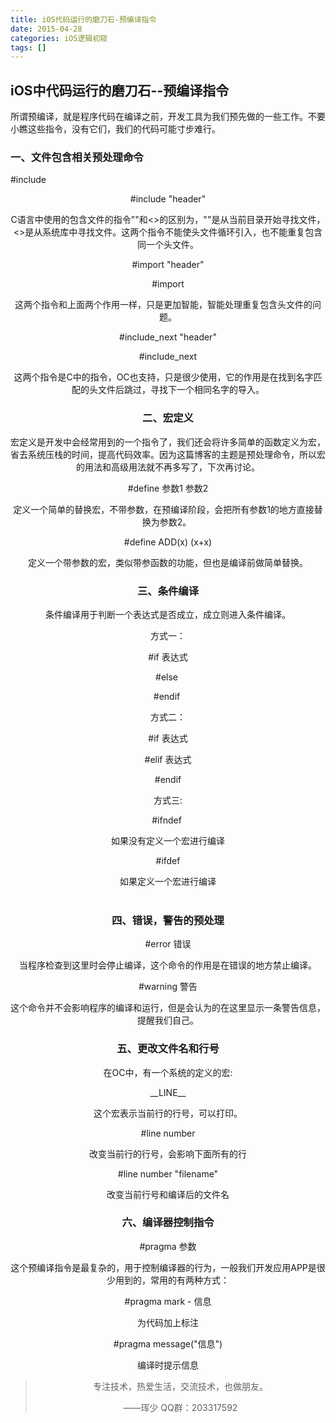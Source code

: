 ```yaml
---
title: iOS代码运行的磨刀石-预编译指令
date: 2015-04-28
categories: iOS逻辑初窥
tags: []
---
```

## iOS中代码运行的磨刀石--预编译指令

所谓预编译，就是程序代码在编译之前，开发工具为我们预先做的一些工作。不要小瞧这些指令，没有它们，我们的代码可能寸步难行。

### 一、文件包含相关预处理命令

#include <header>

#include "header"

C语言中使用的包含文件的指令""和<>的区别为，""是从当前目录开始寻找文件，<>是从系统库中寻找文件。这两个指令不能使头文件循环引入，也不能重复包含同一个头文件。

#import "header"

#import <header>

这两个指令和上面两个作用一样，只是更加智能，智能处理重复包含头文件的问题。

#include_next "header"

#include_next <header>

这两个指令是C中的指令，OC也支持，只是很少使用，它的作用是在找到名字匹配的头文件后跳过，寻找下一个相同名字的导入。

### 二、宏定义

宏定义是开发中会经常用到的一个指令了，我们还会将许多简单的函数定义为宏，省去系统压栈的时间，提高代码效率。因为这篇博客的主题是预处理命令，所以宏的用法和高级用法就不再多写了，下次再讨论。

#define 参数1 参数2

定义一个简单的替换宏，不带参数，在预编译阶段，会把所有参数1的地方直接替换为参数2。 

#define ADD(x) (x+x)

定义一个带参数的宏，类似带参函数的功能，但也是编译前做简单替换。

### 三、条件编译

条件编译用于判断一个表达式是否成立，成立则进入条件编译。

方式一：

#if 表达式

#else 

#endif 

方式二：

#if 表达式

#elif 表达式

#endif

方式三:

#ifndef 

如果没有定义一个宏进行编译

#ifdef

如果定义一个宏进行编译  
 

### 四、错误，警告的预处理

#error 错误

当程序检查到这里时会停止编译，这个命令的作用是在错误的地方禁止编译。

#warning 警告

这个命令并不会影响程序的编译和运行，但是会认为的在这里显示一条警告信息，提醒我们自己。

### 五、更改文件名和行号

在OC中，有一个系统的定义的宏:

\_\_LINE\_\_

这个宏表示当前行的行号，可以打印。

#line number

改变当前行的行号，会影响下面所有的行

#line number "filename"

改变当前行号和编译后的文件名

### 六、编译器控制指令

#pragma 参数

这个预编译指令是最复杂的，用于控制编译器的行为，一般我们开发应用APP是很少用到的，常用的有两种方式：

#pragma mark - 信息

为代码加上标注

#pragma message("信息")

编译时提示信息

> 专注技术，热爱生活，交流技术，也做朋友。
> 
> ——珲少 QQ群：203317592
